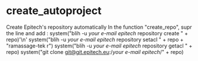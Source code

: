 # create_autoproject
Create Epitech's repository automatically
In the function "create_repo", supr the line and add :
system("blih -u *your e-mail epitech* repository create " + repo)'\n'
system("blih -u *your e-mail epitech* repository setacl " + repo + "ramassage-tek r")
system("blih -u *your e-mail epitech* repository getacl " + repo)
system("git clone git@git.epitech.eu:/*your e-mail epitech*/" + repo)
